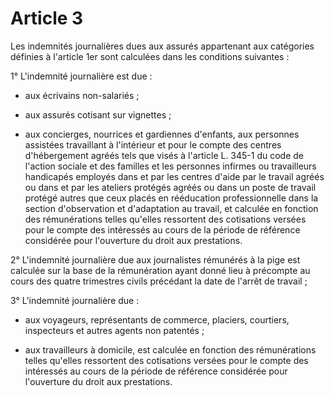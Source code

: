 # Article 3

Les indemnités journalières dues aux assurés appartenant aux catégories définies à l'article 1er sont calculées dans les conditions suivantes :

1° L'indemnité journalière est due :

- aux écrivains non-salariés ;

- aux assurés cotisant sur vignettes ;

- aux concierges, nourrices et gardiennes d'enfants, aux personnes assistées travaillant à l'intérieur et pour le compte des centres d'hébergement agréés tels que visés à l'article L. 345-1 du code de l'action sociale et des familles et les personnes infirmes ou travailleurs handicapés employés dans et par les centres d'aide par le travail agréés ou dans et par les ateliers protégés agréés ou dans un poste de travail protégé autres que ceux placés en rééducation professionnelle dans la section d'observation et d'adaptation au travail, et calculée en fonction des rémunérations telles qu'elles ressortent des cotisations versées pour le compte des intéressés au cours de la période de référence considérée pour l'ouverture du droit aux prestations.

2° L'indemnité journalière due aux journalistes rémunérés à la pige est calculée sur la base de la rémunération ayant donné lieu à précompte au cours des quatre trimestres civils précédant la date de l'arrêt de travail ;

3° L'indemnité journalière due :

- aux voyageurs, représentants de commerce, placiers, courtiers, inspecteurs et autres agents non patentés ;

- aux travailleurs à domicile, est calculée en fonction des rémunérations telles qu'elles ressortent des cotisations versées pour le compte des intéressés au cours de la période de référence considérée pour l'ouverture du droit aux prestations.

